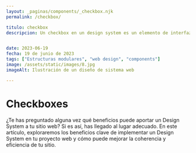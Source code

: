 ```yaml
---
layout: _paginas/components/_checkbox.njk
permalink: /checkbox/

titulo: checkbox
descripcion: Un checkbox en un design system es un elemento de interfaz que permite seleccionar opciones de una lista. Se define como un componente estándar en el sistema de diseño para mantener la coherencia y mejorar la experiencia del usuario.


date: 2023-06-19
fecha: 19 de junio de 2023
tags: ["Estructuras modulares", "web design", "components"]
image: /assets/static/images/8.jpg
imageAlt: Ilustración de un diseño de sistema web

---
```


# Checkboxes

¿Te has preguntado alguna vez qué beneficios puede aportar un Design System a tu sitio web? Si es así, has llegado al lugar adecuado. En este artículo, exploraremos los beneficios clave de implementar un Design System en tu proyecto web y cómo puede mejorar la coherencia y eficiencia de tu sitio.
